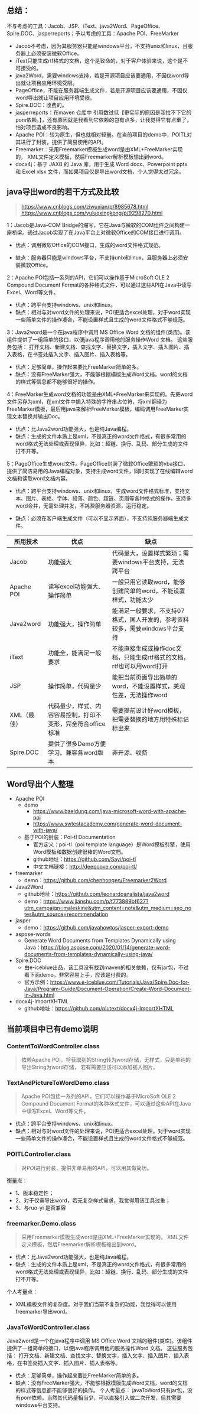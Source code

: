 ## 总结：
不与考虑的工具：Jacob、JSP、iText、java2Word、PageOffice、Spire.DOC、jasperreports；予以考虑的工具：Apache POI、FreeMarker

+ Jacob不考虑，因为其服务器只能是windows平台，不支持unix和linux，且服务器上必须安装微软Office。
+ iText只能生成rtf格式的文档，这个是致命的，对于客户体验来说，这个是不可接受的。
+ java2Word，需要windows支持，若是开源项目应该要通用，不因仅word导出就让项目应用环境受限。
+ PageOffice，不能在服务器端生成文件，若是开源项目应该要通用，不因仅word导出就让项目应用环境受限。
+ Spire.DOC：收费的。
+ jasperreports：在maven 仓库中 引用数过低【更实际的原因是我拉不下它的pom依赖。】，还有原因就是我看到它依赖的包有点多，让我觉得它有点重了，怕对项目造成不良影响。
+ Apache POI：较为原生，但也就相对轻量。在当前项目的demo中，POITL对其进行了封装，提供了简易使用的API。
+ Freemarker：采用Freemarker模板生成word是由XML+FreeMarker实现的。 XML文件定义模板，然后Freemarker解析模板输出到word。
+ docx4j：基于 JAXB 的 Java 库，用于生成 Word docx、Powerpoint pptx 和 Excel xlsx 文件，而如果项目仅是导出word文档，个人觉得太过冗余。

## java导出word的若干方式及比较

> https://www.cnblogs.com/ziwuxian/p/8985678.html
> https://www.cnblogs.com/yuluoxingkong/p/9298270.html

1：Jacob是Java-COM Bridge的缩写，它在Java与微软的COM组件之间构建一座桥梁。通过Jacob实现了在Java平台上对微软Office的COM接口进行调用。

- 优点：调用微软Office的COM接口，生成的word文件格式规范。

- 缺点：服务器只能是windows平台，不支持unix和linux，且服务器上必须安装微软Office。

2：Apache POI包括一系列的API，它们可以操作基于MicroSoft OLE 2 Compound Document Format的各种格式文件，可以通过这些API在Java中读写Excel、Word等文件。

- 优点：跨平台支持windows、unix和linux。
- 缺点：相对与对word文件的处理来说，POI更适合excel处理，对于word实现一些简单文件的操作凑合，不能设置样式且生成的word文件格式不够规范。

3：Java2word是一个在java程序中调用 MS Office Word 文档的组件(类库)。该组件提供了一组简单的接口，以便java程序调用他的服务操作Word 文档。 这些服务包括： 打开文档、新建文档、查找文字、替换文字，插入文字、插入图片、插入表格，在书签处插入文字、插入图片、插入表格等。

- 优点：足够简单，操作起来要比FreeMarker简单的多。
- 缺点：没有FreeMarker强大，不能够根据模版生成Word文档，word的文档的样式等信息都不能够很好的操作。

4：FreeMarker生成word文档的功能是由XML+FreeMarker来实现的。先把word文件另存为xml，在xml文件中插入特殊的字符串占位符，将xml翻译为FreeMarker模板，最后用java来解析FreeMarker模板，编码调用FreeMarker实现文本替换并输出Doc。

- 优点：比Java2word功能强大，也是纯Java编程。
- 缺点：生成的文件本质上是xml，不是真正的word文件格式，有很多常用的word格式无法处理或表现怪异，比如：超链、换行、乱码、部分生成的文件打不开等。

5：PageOffice生成word文件。PageOffice封装了微软Office繁琐的vba接口，提供了简洁易用的Java编程对象，支持生成word文件，同时实现了在线编辑word文档和读取word文档内容。

- 优点：跨平台支持windows、unix和linux，生成word文件格式标准，支持文本、图片、表格、字体、段落、颜色、超链、页眉等各种格式的操作，支持多word合并，无需处理并发，不耗费服务器资源，运行稳定。

- 缺点：必须在客户端生成文件（可以不显示界面），不支持纯服务器端生成文件。


| 所用技术    | 优点                                                         | 缺点                                                         |
| ----------- | ------------------------------------------------------------ | ------------------------------------------------------------ |
| Jacob       | 功能强大                                                     | 代码量大，设置样式繁琐；需要windows平台支持，无法跨平台      |
| Apache POI  | 读写excel功能强大、操作简单                                  | 一般只用它读取word，能够创建简单的word，不能设置样式，功能太少 |
| Java2word   | 功能强大，操作简单                                           | 能满足一般要求，不支持07格式，国人开发的，参考资料较多，需要windows平台支持 |
| iText       | 功能全，能满足一般要求                                       | 不能直接生成或操作doc文档，只能生成rtf格式的文档，rtf也可以用word打开 |
| JSP         | 操作简单，代码量少                                           | 能把当前页面导出简单的word，不能设置样式，美观性差，无法操作word |
| XML（最佳） | 代码量少，样式、内容容易控制，打印不变形，完全符合office标准 | 需要提前设计好word模板，把需要替换的地方用特殊标记标出来     |
| Spire.DOC   | 提供了很多Demo方便学习、兼容各word版本                       | 非开源、收费                                                 |

## Word导出个人整理
- Apache POI
  - demo
    - https://www.baeldung.com/java-microsoft-word-with-apache-poi
    - https://www.swtestacademy.com/generate-word-document-with-java/
  - 基于POI的封装：Poi-tl Documentation
    - 官方定义：poi-tl（poi template language）是Word模板引擎，使用Word模板和数据创建很棒的Word文档。
    - github地址：https://github.com/Sayi/poi-tl
    - 中文文档链接：http://deepoove.com/poi-tl/
- freemarker
  - demo：https://github.com/chenhongen/Freemarker2Word
- Java2Word
  - github地址：https://github.com/leonardoanalista/java2word
  - demo：https://www.jianshu.com/p/f773889bf627?utm_campaign=maleskine&utm_content=note&utm_medium=seo_notes&utm_source=recommendation
- jasper
  - demo：https://github.com/javahowtos/jasper-export-demo
- aspose-words
  - Generate Word Documents from Templates Dynamically using Java：https://blog.aspose.com/2020/01/14/generate-word-documents-from-templates-dynamically-using-java/
- Spire.DOC
  - 由e-iceblue出品，该工具没有找到maven的相关依赖，仅有jar包，不过看下面demo，非常容易上手，应该是付费的。
  - 官方示例：https://www.e-iceblue.com/Tutorials/Java/Spire.Doc-for-Java/Program-Guide/Document-Operation/Create-Word-Document-in-Java.html
- docx4j-ImportXHTML
  - github地址：https://github.com/plutext/docx4j-ImportXHTML


## 当前项目中已有demo说明

### ContentToWordController.class
> 依赖Apache POI，将获取到的String转为word存储，无样式，只是单纯的导出String为word存储，
> 若有需要应该可以添加插入图片。

### TextAndPictureToWordDemo.class
> Apache POI包括一系列的API，它们可以操作基于MicroSoft OLE 2 Compound Document Format的各种格式文件，可以通过这些API在Java中读写Excel、Word等文件。
- 优点：跨平台支持windows、unix和linux。
- 缺点：相对与对word文件的处理来说，POI更适合excel处理，对于word实现一些简单文件的操作凑合，不能设置样式且生成的word文件格式不够规范。

### POITLController.class
> 对POI进行封装，提供非单易用的API，可以用其做简历。<br />

衡量点：<br />
+ 1、版本稳定性；
+ 2、对于仅需导出word，若无复杂样式需求，我觉得用该工具过重；
+ 3、与ruo-yi 是否兼容

### freemarker.Demo.class
> 采用Freemarker模板生成word是由XML+FreeMarker实现的。 XML文件定义模板，然后Freemarker解析模板输出到word。
+ 优点：比Java2word功能强大，也是纯Java编程。
+ 缺点：生成的文件本质上是xml，不是真正的word文件格式，有很多常用的word格式无法处理或表现怪异，比如：超链、换行、乱码、部分生成的文件打不开等。

个人考量点：
+ XML模板文件的复杂度。对于我们当前不复杂的功能，我觉得可以使用freemarker导出word。

### JavaToWordController.class
Java2word是一个在java程序中调用 MS Office Word 文档的组件(类库)。该组件提供了一组简单的接口，以便java程序调用他的服务操作Word 文档。 这些服务包括： 打开文档、新建文档、查找文字、替换文字，插入文字、插入图片、插入表格，在书签处插入文字、插入图片、插入表格等。

- 优点：足够简单，操作起来要比FreeMarker简单的多。
- 缺点：没有FreeMarker强大，不能够根据模版生成Word文档，word的文档的样式等信息都不能够很好的操作。
  个人考量点：
  javaToWord只有jar包，没有pom依赖。当然其代码量相当少，可以直接引入做二次开发，但其需要windows平台支持。

